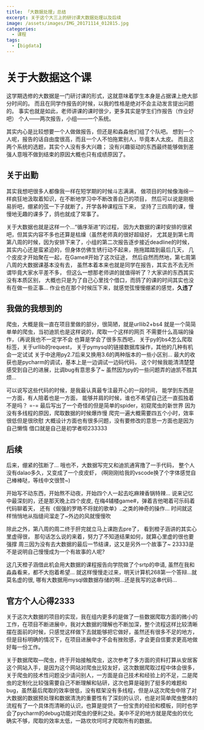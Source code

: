 ```yaml
---
title: 「大数据处理」总结
excerpt: 关于这个大三上的研讨课大数据处理以及后续
image: /assets/images/IMG_20171114_012815.jpg
categories:
  - 课程
tags:
  - [bigdata]
---
```

# 关于大数据这个课

这学期选修的大数据是一门研讨课的形式，这就意味着学生本身是占据课上绝大部分时间的。
而且在同学作报告的时候，以我的性格是绝对不会主动发言提出问题的。
事实也就是如此，老师讲课的课时很少，更多其实是学生们作报告（作业好吧）
个人——两次报告，小组——一个系统。

其实内心是比较想要一个人做做报告，但还是和淼淼他们组了个队吧。
想到一个人呢，报告的话自由度很高，而且一个人不怕拖累别人，毕竟本人太皮。
而且这两个系统的选题，其实个人没有多大兴趣；
没有兴趣驱动的东西最终能够做到差强人意哦不做到结束的原因大概也只有成绩原因了。

## 关于出勤

其实我想吧很多人都像我一样在短学期的时候斗志满满，
做项目的时候像海绵一样疯狂地汲取着知识，在不断地学习中不断改善自己的项目，
然后可以说是刚极易折吧，绷紧的弦一下子就断了，开学各种课程压下来，
坚持了三四周的课，慢慢地无趣的课多了，鸽也就成了常事了。


关于大数据也就是这样一个...“循序渐进”的过程，
因为大数据的课时安排的很紧吧，但其实内容不多也还算是枯燥（虽然老师真的很好超级好，
尤其是到第七周第八周的时候，因为安排下来了，小组的第二次报告逐步接近deadline的时候，
其实内心还是蛮紧迫的，但身体仿佛生锈行动不起来，拖拖踏踏到最后几天，
几个皮皮才开始聚在一起，在Game#开始了这次征途，
然后自然而然地，第七周第八周的大数据课基本没有去，
虽然本着本来也就是同学在报告，其实去不去无所谓毕竟大家水平差不多，
但这么一想那老师讲的就值得听了？大家讲的东西其实没有本质区别，
大概也只是为了自己心里找个借口，而鸽了的课的时间其实也没有在做一些正事...
作业也在那个时候压下来，就感觉弦慢慢绷紧的感觉，**久违了**


## 我做的我想到的

爬虫，大概是我一直在项目里做的部分，很简陋，就是urllib2+bs4
就是一个简简单单的爬虫，当初迪凯也是这样说的，爬取一个这样的网页
不需要什么高端的操作，（再说我也不一定学不会
也算是学会了很多东西吧，
关于py的bs4怎么爬取标签，关于urllib的request，
关于pymysql的链接数据库操作，其他的几种有机会一定试试
关于中途用py2.7后来又换用3.6的两种版本的一些小区别...
最大的收获也是pycharm的调试，基本上是一边调试一边码代码，
这个时候我能清清楚楚感受到自己的进展，比调bug有意思多了~
虽然因为py的一些问题弄的迪凯不胜其烦...

可以说写这些代码的时候，是我最认真最专注最开心的一段时间，
能学到东西是一方面，有人陪着也是一方面，
能够并肩的时候，谁也不希望自己还一直孤独着不是吗？
=-= 最后写出了一个奇怪的但是简单的spider，初窥爬虫的新世界
因为没有多线程的原因，爬取数据的时候爆炸慢
爬完一遍大概需要四五个小时，效率很低但是很欣慰
大概设计方面也有很多问题，没有要修改的意思一方面也是因为自己懒惰
借口就是自己是初学者呗233333

## 后续

后来，绷紧的弦断了...
哦也不，大数据写完又和迪凯通宵撸了一手代码，
整个人没有dalao多久，又变成了一个皮皮虾，
(啊刚刚给我的vscode换了个字体感觉自己棒棒哒，等线中文很赞~)

开始写不动东西，开始熬不动夜，开始四个人一起去吃麻辣香锅特辣...
说来记忆中最深刻的，还是那天晚上四个皮皮,
在梅4辅楼game#，弹着吉他喝着可乐码着代码聊着天，
还有《倔强的罗皓不将就的歌单》..之类的神奇的操作...
时间就这样悄悄地从指缝间溜走了~外边的风就慢慢吹

除此之外，第八周的周二终于肝完就立马上课跑去pre了，
看到橙子涵讲的其实心里虚得很，
那句话怎么说的来着，努力了不知道结果如何，就算心里虚的很也要强撑
周三因为没有去大数据的最后一节结课，这又是另外一个故事了~
23333是不是说明自己慢慢成为一个有故事的人呢?

这几天橙子涵借此机会用大数据的课程报告向学院做了个srtp的申请,
虽然在我和淼淼看来，都不大抱着希望...
就这样慢慢走过来，明天计算机268第一个答辩...就莫名虚的很,
哪有大数据用mysql做数据存储的啊...还是我写的这串代码...

## 官方个人心得2333

关于这次大数据的项目的实现，我在组内更多的是做了一些数据爬取方面的微小的工作，在项目不断进展中，我对大数据的理解也不断加深，整个流程这样比较清晰摆在面前的时候，只感觉这样做下去就能够把它做好，虽然还有很多不足的地方，但是目标明确的情况下，在项目进展中才不会有挫败感，才会更自信要求更高地做好每一份工作。

关于数据爬取—爬虫，终于开始接触爬虫，这次参考了多方面的资料打算从安居客这个网站入手，是因为这个网站对爬虫比较友好，这次数据爬取过程中体会很多，关于爬虫的技术性问题没少请问别人，一方面是自己技术和经验上的不足，二是爬虫的定制化比较强需要自己不断理解和钻研，这次也算是碰到了挺多的难题和bug，虽然最后爬取的效率很低，没有框架没有多线程，但是从这次爬虫中除了对大数据的数据预处理和数据清洗的重要性有了深刻的认识，也是对简单爬虫整体的流程有了一个具体而清晰的认识，也算是提供了一份宝贵的经验和模板，同时也学会了pycharm的debug功能对爬虫的便利之处。美中不足的地方就是爬虫的优化确实不够，爬取的效率太低，一路坎坎坷坷才爬取所有的数据。
